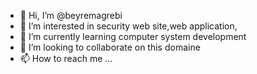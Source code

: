 - 👋 Hi, I’m @beyremagrebi
- 👀 I’m interested in security web site,web application,
- 🌱 I’m currently learning computer system development
- 💞️ I’m looking to collaborate on this domaine
- 📫 How to reach me ...

<!---
beyremagrebi/beyremagrebi is a ✨ special ✨ repository because its `README.md` (this file) appears on your GitHub profile.
You can click the Preview link to take a look at your changes.
--->
